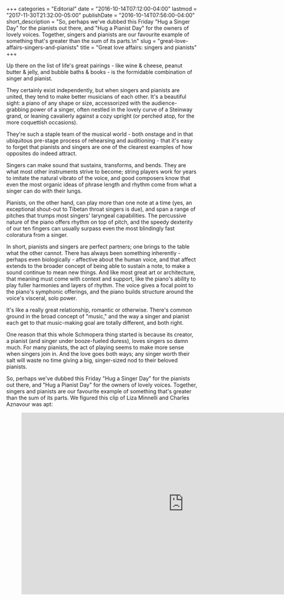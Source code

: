 +++
categories = "Editorial"
date = "2016-10-14T07:12:00-04:00"
lastmod = "2017-11-30T21:32:00-05:00"
publishDate = "2016-10-14T07:56:00-04:00"
short_description = "So, perhaps we've dubbed this Friday \"Hug a Singer Day\" for the pianists out there, and \"Hug a Pianist Day\" for the owners of lovely voices. Together, singers and pianists are our favourite example of something that's greater than the sum of its parts.\n"
slug = "great-love-affairs-singers-and-pianists"
title = "Great love affairs: singers and pianists"
+++

Up there on the list of life's great pairings - like wine & cheese, peanut butter & jelly, and bubble baths & books - is the formidable combination of singer and pianist.

They certainly exist independently, but when singers and pianists are united, they tend to make better musicians of each other. It's a beautiful sight: a piano of any shape or size, accessorized with the audience-grabbing power of a singer, often nestled in the lovely curve of a Steinway grand, or leaning cavalierly against a cozy upright (or perched atop, for the more coquettish occasions). 

They're such a staple team of the musical world - both onstage and in that ubiquitous pre-stage process of rehearsing and auditioning - that it's easy to forget that pianists and singers are one of the clearest examples of how opposites do indeed attract.

Singers can make sound that sustains, transforms, and bends. They are what most other instruments strive to become; string players work for years to imitate the natural vibrato of the voice, and good composers know that even the most organic ideas of phrase length and rhythm come from what a singer can do with their lungs.

Pianists, on the other hand, can play more than one note at a time (yes, an exceptional shout-out to Tibetan throat singers is due), and span a range of pitches that trumps most singers' laryngeal capabilities. The percussive nature of the piano offers rhythm on top of pitch, and the speedy dexterity of our ten fingers can usually surpass even the most blindingly fast coloratura from a singer.

In short, pianists and singers are perfect partners; one brings to the table what the other cannot. There has always been something inherently - perhaps even biologically - affective about the human voice, and that affect extends to the broader concept of being able to sustain a note, to make a sound continue to mean new things. And like most great art or architecture, that meaning must come with context and support, like the piano's ability to play fuller harmonies and layers of rhythm. The voice gives a focal point to the piano's symphonic offerings, and the piano builds structure around the voice's visceral, solo power.

It's like a really great relationship, romantic or otherwise. There's common ground in the broad concept of "music," and the way a singer and pianist each get to that music-making goal are totally different, and both right.

One reason that this whole Schmopera thing started is because its creator, a pianist (and singer under booze-fueled duress), loves singers so damn much. For many pianists, the act of playing seems to make more sense when singers join in. And the love goes both ways; any singer worth their salt will waste no time giving a big, singer-sized nod to their beloved pianists.

So, perhaps we've dubbed this Friday "Hug a Singer Day" for the pianists out there, and "Hug a Pianist Day" for the owners of lovely voices. Together, singers and pianists are our favourite example of something that's greater than the sum of its parts. We figured this clip of Liza Minnelli and Charles Aznavour was apt:

<figure data-type="video">
<iframe width="854" height="480" src="https://www.youtube.com/embed/j7Yz3oRr38Y" frameborder="0" allowfullscreen></iframe>
</figure>

